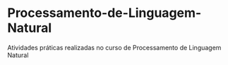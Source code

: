 # Processamento-de-Linguagem-Natural
Atividades práticas realizadas no curso de Processamento de Linguagem Natural
